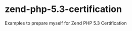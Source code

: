 zend-php-5.3-certification
==========================

Examples to prepare myself for Zend PHP 5.3 Certification